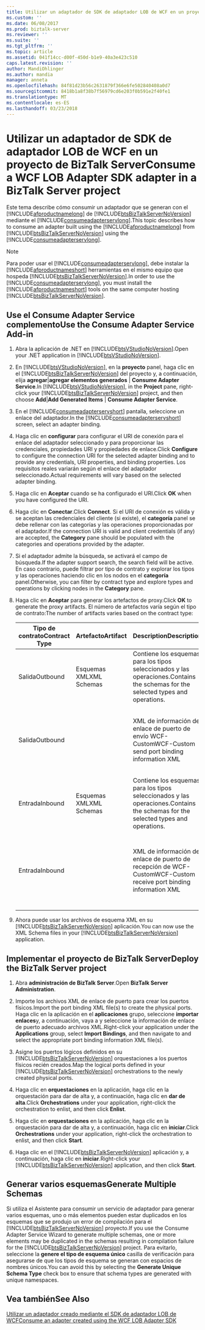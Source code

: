 ```yaml
---
title: Utilizar un adaptador de SDK de adaptador LOB de WCF en un proyecto de BizTalk Server | Documentos de Microsoft
ms.custom: ''
ms.date: 06/08/2017
ms.prod: biztalk-server
ms.reviewer: ''
ms.suite: ''
ms.tgt_pltfrm: ''
ms.topic: article
ms.assetid: 041f14cc-d00f-450d-b1e9-40a3e423c510
caps.latest.revision: ''
author: MandiOhlinger
ms.author: mandia
manager: anneta
ms.openlocfilehash: 84f81d23b56c2631879f366e6fe502840408a0d7
ms.sourcegitcommit: 8418b1a8f38b7f56979cd6e203f0b591e2f40fe1
ms.translationtype: MT
ms.contentlocale: es-ES
ms.lasthandoff: 03/23/2018
---
```

# <a name="consume-a-wcf-lob-adapter-sdk-adapter-in-a-biztalk-server-project"></a><span data-ttu-id="ee824-102">Utilizar un adaptador de SDK de adaptador LOB de WCF en un proyecto de BizTalk Server</span><span class="sxs-lookup"><span data-stu-id="ee824-102">Consume a WCF LOB Adapter SDK adapter in a BizTalk Server project</span></span>
<span data-ttu-id="ee824-103">Este tema describe cómo consumir un adaptador que se generan con el [!INCLUDE[afproductnamelong](../../includes/afproductnamelong-md.md)] de [!INCLUDE[btsBizTalkServerNoVersion](../../includes/btsbiztalkservernoversion-md.md)] mediante el [!INCLUDE[consumeadapterservlong](../../includes/consumeadapterservlong-md.md)].</span><span class="sxs-lookup"><span data-stu-id="ee824-103">This topic describes how to consume an adapter built using the [!INCLUDE[afproductnamelong](../../includes/afproductnamelong-md.md)] from [!INCLUDE[btsBizTalkServerNoVersion](../../includes/btsbiztalkservernoversion-md.md)] using the [!INCLUDE[consumeadapterservlong](../../includes/consumeadapterservlong-md.md)].</span></span>  
  
> [!NOTE]
>  <span data-ttu-id="ee824-104">Para poder usar el [!INCLUDE[consumeadapterservlong](../../includes/consumeadapterservlong-md.md)], debe instalar la [!INCLUDE[afproductnameshort](../../includes/afproductnameshort-md.md)] herramientas en el mismo equipo que hospeda [!INCLUDE[btsBizTalkServerNoVersion](../../includes/btsbiztalkservernoversion-md.md)].</span><span class="sxs-lookup"><span data-stu-id="ee824-104">In order to use the [!INCLUDE[consumeadapterservlong](../../includes/consumeadapterservlong-md.md)], you must install the [!INCLUDE[afproductnameshort](../../includes/afproductnameshort-md.md)] tools on the same computer hosting [!INCLUDE[btsBizTalkServerNoVersion](../../includes/btsbiztalkservernoversion-md.md)].</span></span>  
  
 
## <a name="use-the-consume-adapter-service-add-in"></a><span data-ttu-id="ee824-105">Use el Consume Adapter Service complemento</span><span class="sxs-lookup"><span data-stu-id="ee824-105">Use the Consume Adapter Service Add-in</span></span>  
 
  
1.  <span data-ttu-id="ee824-106">Abra la aplicación de .NET en [!INCLUDE[btsVStudioNoVersion](../../includes/btsvstudionoversion-md.md)].</span><span class="sxs-lookup"><span data-stu-id="ee824-106">Open your .NET application in [!INCLUDE[btsVStudioNoVersion](../../includes/btsvstudionoversion-md.md)].</span></span>  
  
2.  <span data-ttu-id="ee824-107">En [!INCLUDE[btsVStudioNoVersion](../../includes/btsvstudionoversion-md.md)], en la **proyecto** panel, haga clic en el [!INCLUDE[btsBizTalkServerNoVersion](../../includes/btsbiztalkservernoversion-md.md)] del proyecto y, a continuación, elija **agregar**&#124;**agregar elementos generados** &#124;  **Consume Adapter Service**.</span><span class="sxs-lookup"><span data-stu-id="ee824-107">In [!INCLUDE[btsVStudioNoVersion](../../includes/btsvstudionoversion-md.md)], in the **Project** pane, right-click your [!INCLUDE[btsBizTalkServerNoVersion](../../includes/btsbiztalkservernoversion-md.md)] project, and then choose **Add**&#124;**Add Generated Items** &#124; **Consume Adapter Service**.</span></span>  
  
3.  <span data-ttu-id="ee824-108">En el [!INCLUDE[consumeadapterservshort](../../includes/consumeadapterservshort-md.md)] pantalla, seleccione un enlace del adaptador.</span><span class="sxs-lookup"><span data-stu-id="ee824-108">In the [!INCLUDE[consumeadapterservshort](../../includes/consumeadapterservshort-md.md)] screen, select an adapter binding.</span></span>  
  
4.  <span data-ttu-id="ee824-109">Haga clic en **configurar** para configurar el URI de conexión para el enlace del adaptador seleccionado y para proporcionar las credenciales, propiedades URI y propiedades de enlace.</span><span class="sxs-lookup"><span data-stu-id="ee824-109">Click **Configure** to configure the connection URI for the selected adapter binding and to provide any credentials, URI properties, and binding properties.</span></span> <span data-ttu-id="ee824-110">Los requisitos reales variarán según el enlace del adaptador seleccionado.</span><span class="sxs-lookup"><span data-stu-id="ee824-110">Actual requirements will vary based on the selected adapter binding.</span></span>  
  
5.  <span data-ttu-id="ee824-111">Haga clic en **Aceptar** cuando se ha configurado el URI.</span><span class="sxs-lookup"><span data-stu-id="ee824-111">Click **OK** when you have configured the URI.</span></span>  
  
6.  <span data-ttu-id="ee824-112">Haga clic en **Conectar**.</span><span class="sxs-lookup"><span data-stu-id="ee824-112">Click **Connect**.</span></span> <span data-ttu-id="ee824-113">Si el URI de conexión es válida y se aceptan las credenciales del cliente (si existe), el **categoría** panel se debe rellenar con las categorías y las operaciones proporcionadas por el adaptador.</span><span class="sxs-lookup"><span data-stu-id="ee824-113">If the connection URI is valid and client credentials (if any) are accepted, the **Category** pane should be populated with the categories and operations provided by the adapter.</span></span>  
  
7.  <span data-ttu-id="ee824-114">Si el adaptador admite la búsqueda, se activará el campo de búsqueda.</span><span class="sxs-lookup"><span data-stu-id="ee824-114">If the adapter support search, the search field will be active.</span></span> <span data-ttu-id="ee824-115">En caso contrario, puede filtrar por tipo de contrato y explorar los tipos y las operaciones haciendo clic en los nodos en el **categoría** panel.</span><span class="sxs-lookup"><span data-stu-id="ee824-115">Otherwise, you can filter by contract type and explore types and operations by clicking nodes in the **Category** pane.</span></span>  
  
8.  <span data-ttu-id="ee824-116">Haga clic en **Aceptar** para generar los artefactos de proxy.</span><span class="sxs-lookup"><span data-stu-id="ee824-116">Click **OK** to generate the proxy artifacts.</span></span> <span data-ttu-id="ee824-117">El número de artefactos varía según el tipo de contrato:</span><span class="sxs-lookup"><span data-stu-id="ee824-117">The number of artifacts varies based on the contract type:</span></span>  
  
    |<span data-ttu-id="ee824-118">Tipo de contrato</span><span class="sxs-lookup"><span data-stu-id="ee824-118">Contract Type</span></span>|<span data-ttu-id="ee824-119">Artefacto</span><span class="sxs-lookup"><span data-stu-id="ee824-119">Artifact</span></span>|<span data-ttu-id="ee824-120">Description</span><span class="sxs-lookup"><span data-stu-id="ee824-120">Description</span></span>||  
    |-------------------|--------------|-----------------|-|  
    |<span data-ttu-id="ee824-121">Salida</span><span class="sxs-lookup"><span data-stu-id="ee824-121">Outbound</span></span>|<span data-ttu-id="ee824-122">Esquemas XML</span><span class="sxs-lookup"><span data-stu-id="ee824-122">XML Schemas</span></span>|<span data-ttu-id="ee824-123">Contiene los esquemas para los tipos seleccionados y las operaciones.</span><span class="sxs-lookup"><span data-stu-id="ee824-123">Contains the schemas for the selected types and operations.</span></span>||  
    |<span data-ttu-id="ee824-124">Salida</span><span class="sxs-lookup"><span data-stu-id="ee824-124">Outbound</span></span>||<span data-ttu-id="ee824-125">XML de información de enlace de puerto de envío WCF-Custom</span><span class="sxs-lookup"><span data-stu-id="ee824-125">WCF-Custom send port binding information XML</span></span>|<span data-ttu-id="ee824-126">Contiene el XML de configuración para el puerto de envío WCF-Custom.</span><span class="sxs-lookup"><span data-stu-id="ee824-126">Contains configuration XML for the WCF-Custom send port.</span></span>|  
    |<span data-ttu-id="ee824-127">Entrada</span><span class="sxs-lookup"><span data-stu-id="ee824-127">Inbound</span></span>|<span data-ttu-id="ee824-128">Esquemas XML</span><span class="sxs-lookup"><span data-stu-id="ee824-128">XML Schemas</span></span>|<span data-ttu-id="ee824-129">Contiene los esquemas para los tipos seleccionados y las operaciones.</span><span class="sxs-lookup"><span data-stu-id="ee824-129">Contains the schemas for the selected types and operations.</span></span>||  
    |<span data-ttu-id="ee824-130">Entrada</span><span class="sxs-lookup"><span data-stu-id="ee824-130">Inbound</span></span>||<span data-ttu-id="ee824-131">XML de información de enlace de puerto de recepción de WCF-Custom</span><span class="sxs-lookup"><span data-stu-id="ee824-131">WCF-Custom receive port binding information XML</span></span>|<span data-ttu-id="ee824-132">Contiene el XML de configuración de puerto de recepción de WCF-Custom.</span><span class="sxs-lookup"><span data-stu-id="ee824-132">Contains configuration XML for the WCF-Custom receive port.</span></span>|  
  
9. <span data-ttu-id="ee824-133">Ahora puede usar los archivos de esquema XML en su [!INCLUDE[btsBizTalkServerNoVersion](../../includes/btsbiztalkservernoversion-md.md)] aplicación.</span><span class="sxs-lookup"><span data-stu-id="ee824-133">You can now use the XML Schema files in your [!INCLUDE[btsBizTalkServerNoVersion](../../includes/btsbiztalkservernoversion-md.md)] application.</span></span>  
  
## <a name="deploy-the-biztalk-server-project"></a><span data-ttu-id="ee824-134">Implementar el proyecto de BizTalk Server</span><span class="sxs-lookup"><span data-stu-id="ee824-134">Deploy the BizTalk Server project</span></span>  
  
1.  <span data-ttu-id="ee824-135">Abra **administración de BizTalk Server**.</span><span class="sxs-lookup"><span data-stu-id="ee824-135">Open **BizTalk Server Administration**.</span></span>  
  
2.  <span data-ttu-id="ee824-136">Importe los archivos XML de enlace de puerto para crear los puertos físicos.</span><span class="sxs-lookup"><span data-stu-id="ee824-136">Import the port binding XML file(s) to create the physical ports.</span></span> <span data-ttu-id="ee824-137">Haga clic en la aplicación en el **aplicaciones** grupo, seleccione **importar enlaces**y, a continuación, vaya a y seleccione la información de enlace de puerto adecuado archivos XML.</span><span class="sxs-lookup"><span data-stu-id="ee824-137">Right-click your application under the **Applications** group, select **Import Bindings**, and then navigate to and select the appropriate port binding information XML file(s).</span></span>  
  
3.  <span data-ttu-id="ee824-138">Asigne los puertos lógicos definidos en su [!INCLUDE[btsBizTalkServerNoVersion](../../includes/btsbiztalkservernoversion-md.md)] orquestaciones a los puertos físicos recién creados.</span><span class="sxs-lookup"><span data-stu-id="ee824-138">Map the logical ports defined in your [!INCLUDE[btsBizTalkServerNoVersion](../../includes/btsbiztalkservernoversion-md.md)] orchestrations to the newly created physical ports.</span></span>  
  
4.  <span data-ttu-id="ee824-139">Haga clic en **orquestaciones** en la aplicación, haga clic en la orquestación para dar de alta y, a continuación, haga clic en **dar de alta**.</span><span class="sxs-lookup"><span data-stu-id="ee824-139">Click **Orchestrations** under your application, right-click the orchestration to enlist, and then click **Enlist**.</span></span>  
  
5.  <span data-ttu-id="ee824-140">Haga clic en **orquestaciones** en la aplicación, haga clic en la orquestación para dar de alta y, a continuación, haga clic en **iniciar**.</span><span class="sxs-lookup"><span data-stu-id="ee824-140">Click **Orchestrations** under your application, right-click the orchestration to enlist, and then click **Start**.</span></span>  
  
6.  <span data-ttu-id="ee824-141">Haga clic en el [!INCLUDE[btsBizTalkServerNoVersion](../../includes/btsbiztalkservernoversion-md.md)] aplicación y, a continuación, haga clic en **iniciar**.</span><span class="sxs-lookup"><span data-stu-id="ee824-141">Right-click your [!INCLUDE[btsBizTalkServerNoVersion](../../includes/btsbiztalkservernoversion-md.md)] application, and then click **Start**.</span></span>  
  
## <a name="generate-multiple-schemas"></a><span data-ttu-id="ee824-142">Generar varios esquemas</span><span class="sxs-lookup"><span data-stu-id="ee824-142">Generate Multiple Schemas</span></span>  
 <span data-ttu-id="ee824-143">Si utiliza el Asistente para consumir un servicio de adaptador para generar varios esquemas, uno o más elementos pueden estar duplicados en los esquemas que se produjo un error de compilación para el [!INCLUDE[btsBizTalkServerNoVersion](../../includes/btsbiztalkservernoversion-md.md)] proyecto.</span><span class="sxs-lookup"><span data-stu-id="ee824-143">If you use the Consume Adapter Service Wizard to generate multiple schemas, one or more elements may be duplicated in the schemas resulting in compilation failure for the [!INCLUDE[btsBizTalkServerNoVersion](../../includes/btsbiztalkservernoversion-md.md)] project.</span></span> <span data-ttu-id="ee824-144">Para evitarlo, seleccione la **genere el tipo de esquema único** casilla de verificación para asegurarse de que los tipos de esquema se generan con espacios de nombres únicos.</span><span class="sxs-lookup"><span data-stu-id="ee824-144">You can avoid this by selecting the **Generate Unique Schema Type** check box to ensure that schema types are generated with unique namespaces.</span></span>  
  
## <a name="see-also"></a><span data-ttu-id="ee824-145">Vea también</span><span class="sxs-lookup"><span data-stu-id="ee824-145">See Also</span></span>  
 [<span data-ttu-id="ee824-146">Utilizar un adaptador creado mediante el SDK de adaptador LOB de WCF</span><span class="sxs-lookup"><span data-stu-id="ee824-146">Consume an adapter created using the WCF LOB Adapter SDK</span></span>](../../adapters-and-accelerators/wcf-lob-adapter-sdk/consume-an-adapter-created-using-the-wcf-lob-adapter-sdk.md)